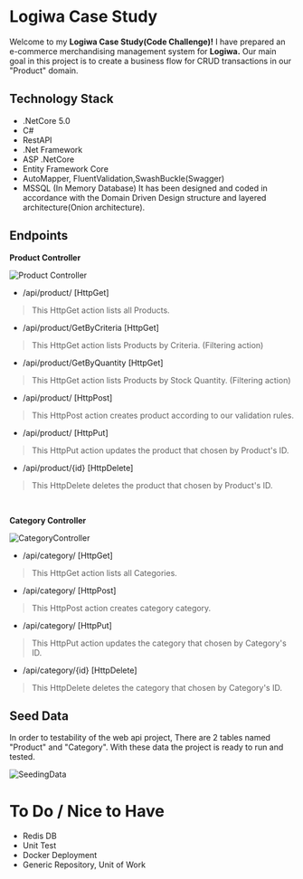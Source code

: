 # Logiwa Case Study

Welcome to my **Logiwa Case Study(Code Challenge)!** I have prepared an e-commerce merchandising management system for **Logiwa.**
Our main goal in this project is to create a business flow for CRUD transactions in our "Product" domain.


## Technology Stack

- .NetCore 5.0
- C#
- RestAPI
- .Net Framework
- ASP .NetCore
- Entity Framework Core
- AutoMapper, FluentValidation,SwashBuckle(Swagger)
- MSSQL (In Memory Database)
It has been designed and coded in accordance with the Domain Driven Design structure and layered architecture(Onion architecture).

## Endpoints
**Product Controller**

![Product Controller](https://i.ibb.co/zs5Fq2v/resim-2021-12-14-224210.png)

- /api/product/ [HttpGet]
> This HttpGet action lists all Products.

- /api/product/GetByCriteria [HttpGet]
> This HttpGet action lists Products by Criteria. (Filtering action)

- /api/product/GetByQuantity [HttpGet]
> This HttpGet action lists Products by Stock Quantity. (Filtering action)

- /api/product/ [HttpPost]
> This HttpPost action creates product according to our validation rules.

- /api/product/ [HttpPut]
> This HttpPut action updates the product that chosen by Product's ID.

- /api/product/{id} [HttpDelete]
> This HttpDelete deletes the product that chosen by Product's ID.

<br>

**Category Controller**

![CategoryController](https://i.ibb.co/LtfsYJg/resim-2021-12-15-010926.png)

- /api/category/ [HttpGet]
> This HttpGet action lists all Categories.

- /api/category/ [HttpPost]
> This HttpPost action creates category category.

- /api/category/ [HttpPut]
> This HttpPut action updates the category that chosen by Category's ID.

- /api/category/{id} [HttpDelete]
> This HttpDelete deletes the category that chosen by Category's ID.

## Seed Data

In order to testability of the web api project, There are 2 tables named "Product" and "Category". With these data the project is ready to run and tested.

![SeedingData](https://i.ibb.co/4gvsm0X/resim-2021-12-14-225842.png)

# To Do / Nice to Have

- Redis DB
- Unit Test
- Docker Deployment
- Generic Repository, Unit of Work


